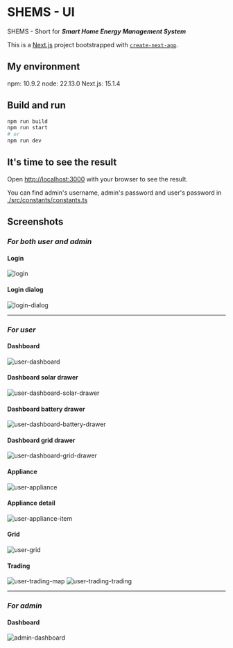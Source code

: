 # SHEMS - UI

SHEMS - Short for **_Smart Home Energy Management System_**

This is a [Next.js](https://nextjs.org) project bootstrapped with [`create-next-app`](https://nextjs.org/docs/app/api-reference/cli/create-next-app).

## My environment

npm: 10.9.2
node: 22.13.0
Next.js: 15.1.4

## Build and run

```bash
npm run build
npm run start
# or
npm run dev
```

## It's time to see the result

Open [http://localhost:3000](http://localhost:3000) with your browser to see the result.

You can find admin's username, admin's password and user's password in [./src/constants/constants.ts](./src/constants/constants.ts)

## Screenshots

### **_For both user and admin_**

#### Login

![login](./screenshots/login.png)

#### Login dialog

![login-dialog](./screenshots/login-dialog.png)

---

### **_For user_**

#### Dashboard

![user-dashboard](./screenshots/user-dashboard.png)

#### Dashboard solar drawer

![user-dashboard-solar-drawer](./screenshots/user-dashboard-solar-drawer.png)

#### Dashboard battery drawer

![user-dashboard-battery-drawer](./screenshots/user-dashboard-battery-drawer.png)

#### Dashboard grid drawer

![user-dashboard-grid-drawer](./screenshots/user-dashboard-grid-drawer.png)

#### Appliance

![user-appliance](./screenshots/user-appliance.png)

#### Appliance detail

![user-appliance-item](./screenshots/user-appliance-item.png)

#### Grid

![user-grid](./screenshots/user-grid.png)

#### Trading

![user-trading-map](./screenshots/user-trading-map.png)
![user-trading-trading](./screenshots/user-trading-trading.png)

---

### **_For admin_**

#### Dashboard

![admin-dashboard](./screenshots/admin-dashboard.png)

